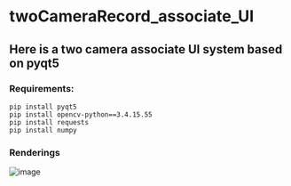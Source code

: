 # twoCameraRecord_associate_UI
## Here is a two camera associate UI system based on pyqt5
### Requirements:
```
pip install pyqt5
pip install opencv-python==3.4.15.55
pip install requests
pip install numpy
```
### Renderings
![image](.png)
